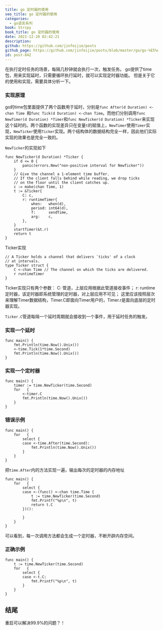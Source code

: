 ```yaml
---
title: go 定时器的使用
seo_title: go 定时器的使用
categories:
  - go语言系列
book: Strcpy
book_title: go 定时器的使用
date: 2021-12-20 02:42:21
description:
github: https://github.com/jinfeijie/posts
github_page: https://github.com/jinfeijie/posts/blob/master/go/go-%E5%AE%9A%E6%97%B6%E5%99%A8%E7%9A%84%E4%BD%BF%E7%94%A8.md
id: post-842
---
```


在执行定时任务的场景，每隔几秒钟就会执行一次，触发任务。
go提供了time包，用来实现延时，只需要循环执行延时，就可以实现定时器功能。
但是关于它的使用和实现，需要具体分析一下。

### 实现原理
go的time包里面提供了两个函数用于延时，分别是`func After(d Duration) <-chan Time `和`func Tick(d Duration) <-chan Time`。而他们分别调用`func NewTimer(d Duration) *Timer`和`func NewTicker(d Duration) *Ticker`来实现这个延时的。两个函数的实现差异只在变量`t`的赋值上，`NewTimer`使用`Timer`实现，`NewTicker`使用`Ticker`实现。两个结构体的数据结构完全一样，因此他们实际实现的效果也是完全一致的。


`NewTicker`的实现如下
```golang
func NewTicker(d Duration) *Ticker {
	if d <= 0 {
		panic(errors.New("non-positive interval for NewTicker"))
	}
	// Give the channel a 1-element time buffer.
	// If the client falls behind while reading, we drop ticks
	// on the floor until the client catches up.
	c := make(chan Time, 1)
	t := &Ticker{
		C: c,
		r: runtimeTimer{
			when:   when(d),
			period: int64(d),
			f:      sendTime,
			arg:    c,
		},
	}
	startTimer(&t.r)
	return t
}
```

Ticker实现
```golang
// A Ticker holds a channel that delivers `ticks' of a clock
// at intervals.
type Ticker struct {
	C <-chan Time // The channel on which the ticks are delivered.
	r runtimeTimer
}
```

Ticker实现只有两个参数：
C: 管道，上层应用根据此管道接收事件；
r: runtime定时器，该定时器即系统管理的定时器，对上层应用不可见；
这里应该按照层次来理解Timer数据结构，Timer.C即面向Timer用户的，Timer.r是面向底层的定时器实现。

`Ticker.C`管道每隔一个延时周期就会接收到一个事件，用于延时任务的触发。

### 实现一个延时
```golang
func main() {
	fmt.Println(time.Now().Unix())
	<-time.Tick(1*time.Second)
	fmt.Println(time.Now().Unix())
}
```

### 实现一个定时器
```golang
func main() {
	timer := time.NewTicker(time.Second)
	for   {
		<-timer.C
		fmt.Println(time.Now().Unix())
	}
}
```

### 错误示例
```golang
func main() {
	for   {
		select {
		case <-time.After(time.Second):
			fmt.Println(time.Now().Unix())
		}
	}
}
```

把`time.After`内的方法实现一遍，输出每次的定时器的内存地址
```golang
func main() {
	for   {
		select {
		case <-(func() <-chan time.Time {
			t := time.NewTicker(time.Second)
			fmt.Printf("%p\n", t)
			return t.C
		})():

		}
	}
}
```
可以看到，每一次调用方法都会生成一个定时器，不断开辟内存空间。

### 正确示例
```golang
func main() {
	t := time.NewTicker(time.Second)
	for   {
		select {
		case <-t.C:
			fmt.Printf("%p\n", t)
		}
	}
}
```

## 结尾
重启可以解决99.9%的问题？！

